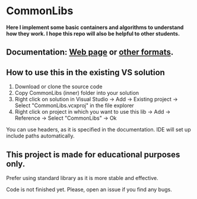 # CommonLibs

**Here I implement some basic containers and algorithms to understand how they work. I hope this repo will also be helpful to other students.**

## Documentation:  [Web page](https://ptrtoyuri.github.io/CommonLibsDocs/html/) or [other formats](https://github.com/ptrToYuri/CommonLibsDocs).

## How to use this in the existing VS solution
1. Download or clone the source code
2. Copy CommonLibs (inner) folder into your solution
3. Right click on solution in Visual Studio -> Add -> Existing project -> Select "CommonLibs.vcxproj" in the file explorer
4. Right click on project in which you want to use this lib -> Add -> Reference -> Select "CommonLibs" -> Ok

You can use headers, as it is specified in the documentation. IDE will set up include paths automatically.

## This project is made for educational purposes only.
Prefer using standard library as it is more stable and effective.

Code is not finished yet. Please, open an issue if you find any bugs.
